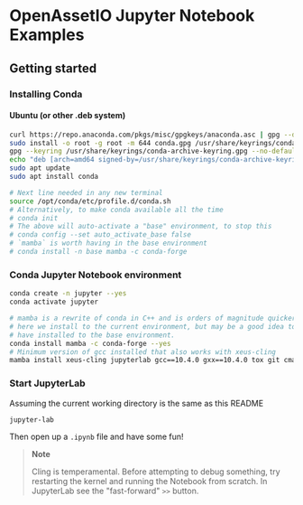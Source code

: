 # OpenAssetIO Jupyter Notebook Examples

## Getting started

### Installing Conda

#### Ubuntu (or other .deb system)

```sh
curl https://repo.anaconda.com/pkgs/misc/gpgkeys/anaconda.asc | gpg --dearmor > conda.gpg
sudo install -o root -g root -m 644 conda.gpg /usr/share/keyrings/conda-archive-keyring.gpg
gpg --keyring /usr/share/keyrings/conda-archive-keyring.gpg --no-default-keyring --fingerprint 34161F5BF5EB1D4BFBBB8F0A8AEB4F8B29D82806
echo "deb [arch=amd64 signed-by=/usr/share/keyrings/conda-archive-keyring.gpg] https://repo.anaconda.com/pkgs/misc/debrepo/conda stable main" | sudo tee /etc/apt/sources.list.d/conda.list
sudo apt update
sudo apt install conda

# Next line needed in any new terminal
source /opt/conda/etc/profile.d/conda.sh
# Alternatively, to make conda available all the time
# conda init
# The above will auto-activate a "base" environment, to stop this
# conda config --set auto_activate_base false
# `mamba` is worth having in the base environment
# conda install -n base mamba -c conda-forge
```

### Conda Jupyter Notebook environment

```sh
conda create -n jupyter --yes
conda activate jupyter

# mamba is a rewrite of conda in C++ and is orders of magnitude quicker.
# here we install to the current environment, but may be a good idea to
# have installed to the base environment.
conda install mamba -c conda-forge --yes
# Minimum version of gcc installed that also works with xeus-cling
mamba install xeus-cling jupyterlab gcc==10.4.0 gxx==10.4.0 tox git cmake ninja conan=1.59.0 -c conda-forge --yes
```

### Start JupyterLab

Assuming the current working directory is the same as this README
```sh
jupyter-lab
```

Then open up a `.ipynb` file and have some fun!

> **Note**
>
> Cling is temperamental. Before attempting to debug something, try
> restarting the kernel and running the Notebook from scratch. In
> JupyterLab see the "fast-forward" `>>` button.
